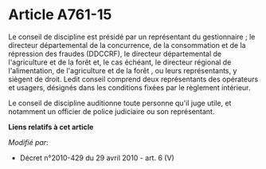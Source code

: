 # Article A761-15

Le conseil de discipline est présidé par un représentant du gestionnaire ; le directeur départemental de la concurrence, de
la consommation et de la répression des fraudes (DDCCRF), le directeur départemental de l'agriculture et de la forêt et, le
cas échéant, le         directeur régional de l'alimentation, de l'agriculture et de la forêt , ou leurs représentants, y
siègent de droit. Ledit conseil comprend deux représentants des opérateurs et usagers, désignés dans les conditions fixées
par le règlement intérieur.

Le conseil de discipline auditionne toute personne qu'il juge utile, et notamment un officier de police judiciaire ou son
représentant.

**Liens relatifs à cet article**

_Modifié par_:

  - Décret n°2010-429 du 29 avril 2010 - art. 6 (V)
